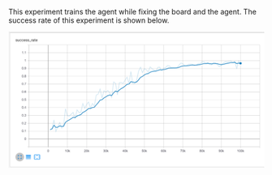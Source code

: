 This experiment trains the agent while fixing the board and the agent. The success rate of this experiment is shown below.

![Success rate of this experiment](./fixed_board_agent.png)